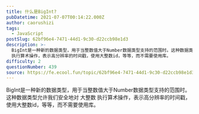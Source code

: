 ```yaml
---
title: 什么是BigInt?
pubDatetime: 2021-07-07T00:14:22.000Z
author: caorushizi
tags:
  - JavaScript
postSlug: 62bf96e4-7471-44d1-9c30-d22ccb98e1d3
description: >-
  BigInt是一种新的数据类型，用于当整数值大于Number数据类型支持的范围时。这种数据类型允许我们安全地对 大整数
  执行算术操作，表示高分辨率的时间戳，使用大整数id，等等，而不需要使用库。 
difficulty: 2
questionNumber: 439
source: https://fe.ecool.fun/topic/62bf96e4-7471-44d1-9c30-d22ccb98e1d3
---
```


BigInt是一种新的数据类型，用于当整数值大于Number数据类型支持的范围时。这种数据类型允许我们安全地对 大整数 执行算术操作，表示高分辨率的时间戳，使用大整数id，等等，而不需要使用库。


